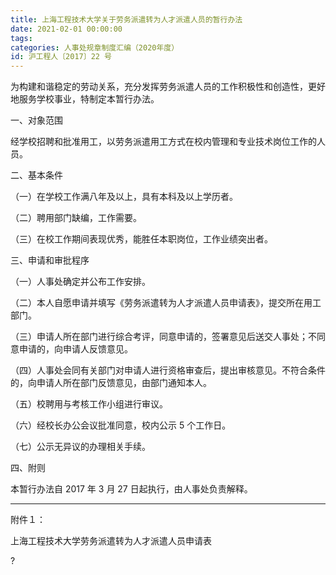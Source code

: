 ```yaml
---
title: 上海工程技术大学关于劳务派遣转为人才派遣人员的暂行办法
date: 2021-02-01 00:00:00
tags: 
categories: 人事处规章制度汇编（2020年度）
id: 沪工程人〔2017〕22 号
---
```


为构建和谐稳定的劳动关系，充分发挥劳务派遣人员的工作积极性和创造性，更好地服务学校事业，特制定本暂行办法。

一、对象范围

经学校招聘和批准用工，以劳务派遣用工方式在校内管理和专业技术岗位工作的人员。

二、基本条件

（一）在学校工作满八年及以上，具有本科及以上学历者。

（二）聘用部门缺编，工作需要。

（三）在校工作期间表现优秀，能胜任本职岗位，工作业绩突出者。

三、申请和审批程序

（一）人事处确定并公布工作安排。

（二）本人自愿申请并填写《劳务派遣转为人才派遣人员申请表》，提交所在用工部门。

（三）申请人所在部门进行综合考评，同意申请的，签署意见后送交人事处；不同意申请的，向申请人反馈意见。

（四）人事处会同有关部门对申请人进行资格审查后，提出审核意见。不符合条件的，向申请人所在部门反馈意见，由部门通知本人。

（五）校聘用与考核工作小组进行审议。

（六）经校长办公会议批准同意，校内公示 5 个工作日。

（七）公示无异议的办理相关手续。

四、附则

本暂行办法自 2017 年 3 月 27 日起执行，由人事处负责解释。

---

附件１：

上海工程技术大学劳务派遣转为人才派遣人员申请表

?
